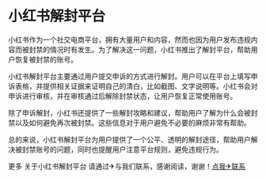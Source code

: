 # 小红书解封平台

小红书作为一个社交电商平台，拥有大量用户和内容，然而也因为用户发布违规内容而被封禁的情况时有发生。为了解决这一问题，小红书推出了解封平台，帮助用户恢复被封禁的账号。

小红书解封平台主要通过用户提交申诉的方式进行解封。用户可以在平台上填写申诉表格，并提供相关证据来证明自己的清白，比如截图、文字说明等。小红书会对申诉进行审核，并在审核通过后解除封禁状态，让用户恢复正常使用账号。

除了申诉解封，小红书还提供了一些解封攻略和建议，帮助用户了解为什么会被封禁以及如何避免再次被封禁。这些信息对于用户避免不必要的麻烦非常有帮助。

总的来说，小红书解封平台为用户提供了一个公平、透明的解封途径，帮助用户解决被封禁账号的问题，同时也提醒用户注意平台规则，避免违规行为。

更多 关于小红书解封平台 请通过✈与我们联系，感谢阅读，谢谢！[点我✈联系](https://b.k02.cc)